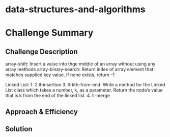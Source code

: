 # data-structures-and-algorithms

# Challenge Summary
<!-- Short summary or background information -->

## Challenge Description
array-shift: Insert a value into thge middle of an array without using any array methods
array-binary-search: Return index of array element that matches supplied key value.  If none exists, return -1


Linked List: 
1.
2.ll-insertion
3. ll-kth-from-end: Write a method for the Linked List class which takes a number, k, as a parameter. Return the node’s value that is k from the end of the linked list.
4. ll-merge

## Approach & Efficiency
<!-- What approach did you take? Why? What is the Big O space/time for this approach? -->

## Solution
<!-- Embedded whiteboard image -->